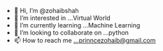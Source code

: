 - 👋 Hi, I’m @zohaibshah
- 👀 I’m interested in ...Virtual World
- 🌱 I’m currently learning ...Machine Learning
- 💞️ I’m looking to collaborate on ...python
- 📫 How to reach me ...prinncezohaib@gmail.com

<!---
zohaibking557/zohaibking557 is a ✨ special ✨ repository because its `README.md` (this file) appears on your GitHub profile.
You can click the Preview link to take a look at your changes.
--->
